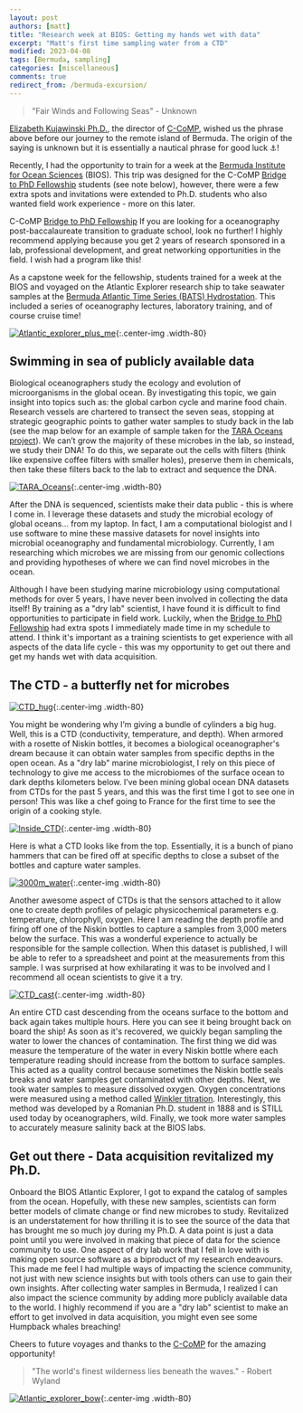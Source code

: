 ```yaml
---
layout: post
authors: [matt]
title: "Research week at BIOS: Getting my hands wet with data"
excerpt: "Matt's first time sampling water from a CTD"
modified: 2023-04-08
tags: [Bermuda, sampling]
categories: [miscellaneous]
comments: true
redirect_from: /bermuda-excursion/
---
```



<blockquote markdown="1">
"Fair Winds and Following Seas" - Unknown
</blockquote>

[Elizabeth Kujawinski Ph.D.](https://www2.whoi.edu/site/molecular-environmental-science/?_gl=1%2A1sh2hju%2A_ga%2AMTEwMDIxMDY0Ny4xNjc1MTQyMTA3%2A_ga_HLKFZX9JZK%2AMTY4MTI1MDIxNy4xNC4xLjE2ODEyNTAyMTkuMC4wLjA.), the director of [C-CoMP](https://ccomp-stc.org/), wished us the phrase above before our journey to the remote island of Bermuda. The origin of the saying is unknown but it is essentially a nautical phrase for good luck ⚓️! 


Recently, I had the opportunity to train for a week at the [Bermuda Institute for Ocean Sciences](https://bios.edu/) (BIOS). This trip was designed for the C-CoMP [Bridge to PhD Fellowship](https://ccomp-stc.org/education-diversity/b2p/) students (see note below), however, there were a few extra spots and invitations were extended to Ph.D. students who also wanted field work experience - more on this later.  

<div class="extra-info" markdown="1">

<span class="extra-info-header">C-CoMP [Bridge to PhD Fellowship](https://ccomp-stc.org/education-diversity/b2p/)</span>
If you are looking for a oceanography post-baccalaureate transition to graduate school, look no further! I highly recommend applying because you get 2 years of research sponsored in a lab, professional development, and great networking opportunities in the field. I wish had a program like this!

</div>

As a capstone week for the fellowship, students trained for a week at the BIOS and voyaged on the Atlantic Explorer research ship to take seawater samples at the [Bermuda Atlantic Time Series (BATS) Hydrostation](https://bats.bios.edu/hydrostation-s-data/). This included a series of oceanography lectures, laboratory training, and of course cruise time!

[![Atlantic_explorer_plus_me](/images/miscellaneous/bermuda-excursion/IMG_4231.jpeg)](/images/miscellaneous/bermuda-excursion/IMG_4231.jpeg){:.center-img .width-80}


## Swimming in sea of publicly available data

Biological oceanographers study the ecology and evolution of microorganisms in the global ocean. By investigating this topic, we gain insight into topics such as: the global carbon cycle and marine food chain. Research vessels are chartered to transect the seven seas, stopping at strategic geographic points to gather water samples to study back in the lab (see the map below for an example of sample taken for the [TARA Oceans project](https://doi.org/10.1126/science.1261359)). We can’t grow the majority of these microbes in the lab, so instead, we study their DNA! To do this, we separate out the cells with filters (think like expensive coffee filters with smaller holes), preserve them in chemicals, then take these filters back to the lab to extract and sequence the DNA.

[![TARA_Oceans](/images/miscellaneous/bermuda-excursion/Tara_Oceans.jpeg)](/images/miscellaneous/bermuda-excursion/Tara_Oceans.jpeg){:.center-img .width-80}


After the DNA is sequenced, scientists make their data public - this is where I come in. I leverage these datasets and study the microbial ecology of global oceans… from my laptop. In fact, I am a computational biologist and I use software to mine these massive datasets for novel insights into microbial oceanography and fundamental microbiology. Currently, I am researching which microbes we are missing from our genomic collections and providing hypotheses of where we can find novel microbes in the ocean.

Although I have been studying marine microbiology using computational methods for over 5 years, I have never been involved in collecting the data itself! By training as a "dry lab" scientist, I have found it is difficult to find opportunities to participate in field work. Luckily, when the [Bridge to PhD Fellowship](https://ccomp-stc.org/education-diversity/b2p/) had extra spots I immediately made time in my schedule to attend. I think it's important as a training scientists to get experience with all aspects of the data life cycle - this was my opportunity to get out there and get my hands wet with data acquisition.

## The CTD - a butterfly net for microbes

[![CTD_hug](/images/miscellaneous/bermuda-excursion/IMG_4166.jpeg)](/images/miscellaneous/bermuda-excursion/IMG_4166.jpeg){:.center-img .width-80}

You might be wondering why I’m giving a bundle of cylinders a big hug. Well, this is a CTD (conductivity, temperature, and depth). When armored with a rosette of Niskin bottles, it becomes a biological oceanographer's dream because it can obtain water samples from specific depths in the open ocean. As a "dry lab" marine microbiologist, I rely on this piece of technology to give me access to the microbiomes of the surface ocean to dark depths kilometers below. I’ve been mining global ocean DNA datasets from CTDs for the past 5 years, and this was the first time I got to see one in person! This was like a chef going to France for the first time to see the origin of a cooking style.

[![Inside_CTD](/images/miscellaneous/bermuda-excursion/IMG_4188.jpeg)](/images/miscellaneous/bermuda-excursion/IMG_4188.jpeg){:.center-img .width-80}

Here is what a CTD looks like from the top. Essentially, it is a bunch of piano hammers that can be fired off at specific depths to close a subset of the bottles and capture water samples.

[![3000m_water](/images/miscellaneous/bermuda-excursion/IMG_4222.jpeg)](/images/miscellaneous/bermuda-excursion/IMG_4222.jpeg){:.center-img .width-80}

Another awesome aspect of CTDs is that the sensors attached to it allow one to create depth profiles of pelagic physicochemical parameters e.g. temperature, chlorophyll, oxygen. Here I am reading the depth profile and firing off one of the Niskin bottles to capture a samples from 3,000 meters below the surface. This was a wonderful experience to actually be responsible for the sample collection. When this dataset is published, I will be able to refer to a spreadsheet and point at the measurements from this sample. I was surprised at how exhilarating it was to be involved and I recommend all ocean scientists to give it a try. 

[![CTD_cast](/images/miscellaneous/bermuda-excursion/IMG_4196.jpeg)](/images/miscellaneous/bermuda-excursion/IMG_4196.jpeg){:.center-img .width-80}

An entire CTD cast descending from the oceans surface to the bottom and back again takes multiple hours. Here you can see it being brought back on board the ship! As soon as it's recovered, we quickly began sampling the water to lower the chances of contamination. The first thing we did was measure the temperature of the water in every Niskin bottle where each temperature reading should increase from the bottom to surface samples. This acted as a quality control because sometimes the Niskin bottle seals breaks and water samples get contaminated with other depths. Next, we took water samples to measure dissolved oxygen. Oxygen concentrations were measured using a method called [Winkler titration](https://en.wikipedia.org/wiki/Winkler_titration). Interestingly, this method was developed by a Romanian Ph.D. student in 1888 and is STILL used today by oceanographers, wild. Finally, we took more water samples to accurately measure salinity back at the BIOS labs. 

## Get out there - Data acquisition revitalized my Ph.D. 

Onboard the BIOS Atlantic Explorer, I got to expand the catalog of samples from the ocean. Hopefully, with these new samples, scientists can form better models of climate change or find new microbes to study. Revitalized is an understatement for how thrilling it is to see the source of the data that has brought me so much joy during my Ph.D. A data point is just a data point until you were involved in making that piece of data for the science community to use. One aspect of dry lab work that I fell in love with is making open source software as a biproduct of my research endeavours. This made me feel I had multiple ways of impacting the science community, not just with new science insights but with tools others can use to gain their own insights. After collecting water samples in Bermuda, I realized I can also impact the science community by adding more publicly available data to the world. I highly recommend if you are a "dry lab" scientist to make an effort to get involved in data acquisition, you might even see some Humpback whales breaching! 

Cheers to future voyages and thanks to the [C-CoMP](https://ccomp-stc.org/) for the amazing opportunity!

<blockquote markdown="1">
"The world's finest wilderness lies beneath the waves." - Robert Wyland
</blockquote>

[![Atlantic_explorer_bow](/images/miscellaneous/bermuda-excursion/IMG_4185.jpeg)](/images/miscellaneous/bermuda-excursion/IMG_4185.jpeg){:.center-img .width-80}